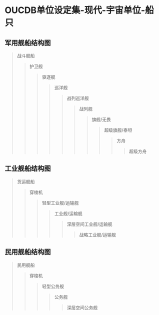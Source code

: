 # OUCDB单位设定集-现代-宇宙单位-船只

## 军用舰船结构图
> 战斗舰船  
> > 护卫舰  
> > > 驱逐舰  
> > > > 巡洋舰  
> > > > > 战列巡洋舰  
> > > > > > 战列舰  
> > > > > > > 旗舰/无畏  
> > > > > > > > 超级旗舰/泰坦  
> > > > > > > > > 方舟  
> > > > > > > > > > 超级方舟  

## 工业舰船结构图
> 货运舰船
> > 穿梭机
> > > 轻型工业舰/运输舰
> > > > 工业舰/运输舰
> > > > > 深层空间工业舰/运输舰
> > > > > > 战略工业舰/运输舰

## 民用舰船结构图

> 民用舰船
> > 穿梭机
> > > 轻型公务舰
> > > > 公务舰
> > > > > 深层空间公务舰
